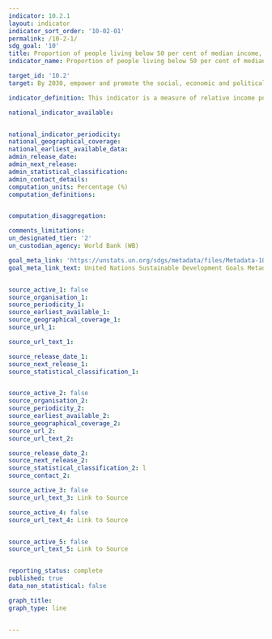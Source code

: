 ```yaml
---
indicator: 10.2.1
layout: indicator
indicator_sort_order: '10-02-01'
permalink: /10-2-1/
sdg_goal: '10'
title: Proportion of people living below 50 per cent of median income, by sex, age and persons with disabilities
indicator_name: Proportion of people living below 50 per cent of median income, by sex, age and persons with disabilities

target_id: '10.2'
target: By 2030, empower and promote the social, economic and political inclusion of all, irrespective of age, sex, disability, race, ethnicity, origin, religion or economic or other status

indicator_definition: This indicator is a measure of relative income poverty at the national level. It measures how far individuals are from the median standard of living, approximating a measure of social exclusion. Persons living in relative poverty often experience many other forms of social and economic disadvantage through unemployment, poor housing, inadequate health care and barriers in accessing education and economic, social, political and cultural activities, which can result from social stigmatisation.

national_indicator_available:


national_indicator_periodicity:
national_geographical_coverage:
national_earliest_available_data:
admin_release_date:
admin_next_release:
admin_statistical_classification:
admin_contact_details:
computation_units: Percentage (%)
computation_definitions:


computation_disaggregation:

comments_limitations:
un_designated_tier: '2'
un_custodian_agency: World Bank (WB)

goal_meta_link: 'https://unstats.un.org/sdgs/metadata/files/Metadata-10-02-01.pdf'
goal_meta_link_text: United Nations Sustainable Development Goals Metadata


source_active_1: false
source_organisation_1:
source_periodicity_1:
source_earliest_available_1:
source_geographical_coverage_1:
source_url_1:

source_url_text_1:

source_release_date_1:
source_next_release_1:
source_statistical_classification_1:


source_active_2: false
source_organisation_2:
source_periodicity_2:
source_earliest_available_2:
source_geographical_coverage_2:
source_url_2:
source_url_text_2:

source_release_date_2:
source_next_release_2:
source_statistical_classification_2: l
source_contact_2:

source_active_3: false
source_url_text_3: Link to Source

source_active_4: false
source_url_text_4: Link to Source


source_active_5: false
source_url_text_5: Link to Source


reporting_status: complete
published: true
data_non_statistical: false

graph_title:
graph_type: line


---
```

